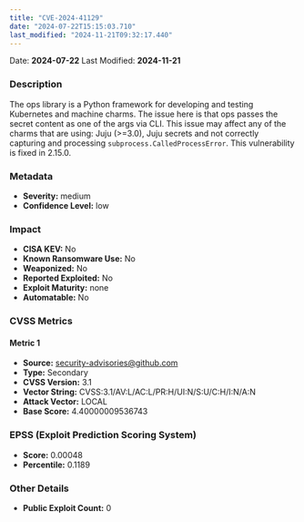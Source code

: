 ```yaml
---
title: "CVE-2024-41129"
date: "2024-07-22T15:15:03.710"
last_modified: "2024-11-21T09:32:17.440"
---
```


Date: **2024-07-22** Last Modified: **2024-11-21**

### Description  
The ops library is a Python framework for developing and testing Kubernetes and machine charms. The issue here is that ops passes the secret content as one of the args via CLI. This issue may affect any of the charms that are using: Juju (>=3.0), Juju secrets and not correctly capturing and processing `subprocess.CalledProcessError`. This vulnerability is fixed in 2.15.0.

### Metadata  
- **Severity:** medium
- **Confidence Level:** low

### Impact  
- **CISA KEV:** No
- **Known Ransomware Use:** No
- **Weaponized:** No
- **Reported Exploited:** No
- **Exploit Maturity:** none
- **Automatable:** No

### CVSS Metrics  

#### Metric 1
- **Source:** security-advisories@github.com
- **Type:** Secondary
- **CVSS Version:** 3.1
- **Vector String:** CVSS:3.1/AV:L/AC:L/PR:H/UI:N/S:U/C:H/I:N/A:N
- **Attack Vector:** LOCAL
- **Base Score:** 4.40000009536743


### EPSS (Exploit Prediction Scoring System)  
- **Score:** 0.00048
- **Percentile:** 0.1189

### Other Details  
- **Public Exploit Count:** 0
